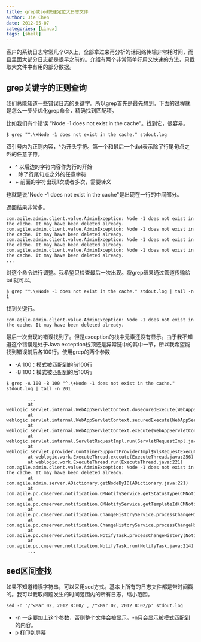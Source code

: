 ```yaml
---
title: grep或sed快速定位大日志文件
author: Jie Chen
date: 2012-05-07
categories: [Linux]
tags: [shell]
---
```


客户的系统日志常常几个G以上，全部拿过来再分析的话网络传输非常耗时间，而且里面大部分日志都是很早之前的。介绍有两个非常简单好用又快速的方法，只截取大文件中有用的部分数据。

## grep关键字的正则查询

我们总能知道一些错误日志的关键字。所以grep首先是最先想到。下面的过程就是怎么一步步优化grep命令，精确找到匹配项。

比如我们有个错误 “Node -1 does not exist in the cache”。找到它，很容易。
~~~
$ grep "^.\+Node -1 does not exist in the cache." stdout.log
~~~
双引号内为正则内容，^为开头字符。第一个和最后一个dot表示除了行尾句点之外的任意字符。

* ^ 以后边的字符内容作为行的开始
* .  除了行尾句点之外的任意字符
* \+ 前面的字符出现1次或者多次，需要转义

也就是说"Node -1 does not exist in the cache"是出现在一行的中间部分。

返回结果非常多。
~~~
com.agile.admin.client.value.AdminException: Node -1 does not exist in the cache. It may have been deleted already.
com.agile.admin.client.value.AdminException: Node -1 does not exist in the cache. It may have been deleted already.
com.agile.admin.client.value.AdminException: Node -1 does not exist in the cache. It may have been deleted already.
com.agile.admin.client.value.AdminException: Node -1 does not exist in the cache. It may have been deleted already.
...
~~~

对这个命令进行调整。我希望只检查最后一次出现。将grep结果通过管道传输给tail就可以。
~~~
$ grep "^.\+Node -1 does not exist in the cache." stdout.log | tail -n 1
~~~
找到关键行。
~~~
com.agile.admin.client.value.AdminException: Node -1 does not exist in the cache. It may have been deleted already.
~~~

最后一次出现的错误找到了。但是exception的栈中元素还没有显示。由于我不知道这个错误是处于Java exception栈顶还是异常链中的其中一节，所以我希望能找到错误前后各100行。使用grep的两个参数

* -A 100：模式被匹配到的前100行
* -B 100：模式被匹配到的后100行

~~~
$ grep -A 100 -B 100 "^.\+Node -1 does not exist in the cache." stdout.log | tail -n 201
~~~
~~~
        ...
        at weblogic.servlet.internal.WebAppServletContext.doSecuredExecute(WebAppServletContext.java:2163)
        at weblogic.servlet.internal.WebAppServletContext.securedExecute(WebAppServletContext.java:2089)
        at weblogic.servlet.internal.WebAppServletContext.execute(WebAppServletContext.java:2074)
        at weblogic.servlet.internal.ServletRequestImpl.run(ServletRequestImpl.java:1513)
        at weblogic.servlet.provider.ContainerSupportProviderImpl$WlsRequestExecutor.run(ContainerSupportProviderImpl.java:254)
        at weblogic.work.ExecuteThread.execute(ExecuteThread.java:256)
        at weblogic.work.ExecuteThread.run(ExecuteThread.java:221)
com.agile.admin.client.value.AdminException: Node -1 does not exist in the cache. It may have been deleted already.
        at com.agile.admin.server.ADictionary.getNodeByID(ADictionary.java:221)
        at com.agile.pc.cmserver.notification.CMNotifyService.getStatusType(CMNotifyService.java:246)
        at com.agile.pc.cmserver.notification.CMNotifyService.getTemplateId(CMNotifyService.java:255)
        at com.agile.pc.cmserver.notification.ChangeHistoryService.processChangeHistory(ChangeHistoryService.java:216)
        at com.agile.pc.cmserver.notification.ChangeHistoryService.processChangeHistories(ChangeHistoryService.java:119)
        at com.agile.pc.cmserver.notification.NotifyTask.processChangeHistory(NotifyTask.java:518)
        at com.agile.pc.cmserver.notification.NotifyTask.run(NotifyTask.java:214)
		...
~~~
		
## sed区间查找

如果不知道错误字符串，可以采用sed方式。基本上所有的日志文件都是带时间戳的。我可以截取问题发生的时间范围内的所有日志，缩小范围。
~~~
sed -n '/^<Mar 02, 2012 8:00/ , /^<Mar 02, 2012 8:02/p' stdout.log
~~~
* -n 一定要加上这个参数，否则整个文件会被显示。-n只会显示被模式匹配到的内容。
* p 打印到屏幕